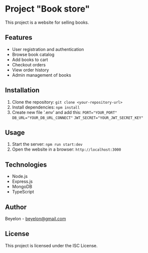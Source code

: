 # Project "Book store"

This project is a website for selling books.

## **Features**

- User registration and authentication
- Browse book catalog
- Add books to cart
- Checkout orders
- View order history
- Admin management of books

## Installation

1. Clone the repository: `git clone <your-repository-url>`
2. Install dependencies: `npm install`
3. Create new file '.env' and add this: 
`PORT="YOUR_PORT"`
`DB_URL="YOUR_DB_URL_CONNECT"`
`JWT_SECRET="YOUR_JWT_SECRET_KEY"`



## Usage

1. Start the server: `npm run start:dev`
2. Open the website in a browser: `http://localhost:3000`

## Technologies

- Node.js
- Express.js
- MongoDB
- TypeScript

## Author

Beyelon - beyelon@gmail.com

## License

This project is licensed under the ISC License.
